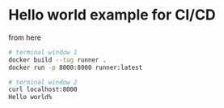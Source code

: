 # Hello world example for CI/CD

from here

```bash
# terminal window 1
docker build --tag runner .
docker run -p 8000:8000 runner:latest

# terminal window 2
curl localhost:8000
Hello world%
```
